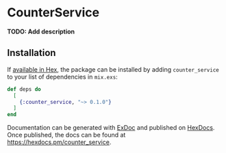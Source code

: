 # CounterService

**TODO: Add description**

## Installation

If [available in Hex](https://hex.pm/docs/publish), the package can be installed
by adding `counter_service` to your list of dependencies in `mix.exs`:

```elixir
def deps do
  [
    {:counter_service, "~> 0.1.0"}
  ]
end
```

Documentation can be generated with [ExDoc](https://github.com/elixir-lang/ex_doc)
and published on [HexDocs](https://hexdocs.pm). Once published, the docs can
be found at <https://hexdocs.pm/counter_service>.

